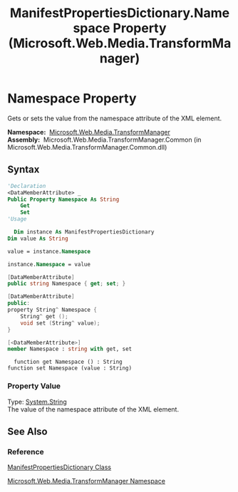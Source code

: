 ﻿---
title: ManifestPropertiesDictionary.Namespace Property (Microsoft.Web.Media.TransformManager)
TOCTitle: Namespace Property
ms:assetid: P:Microsoft.Web.Media.TransformManager.ManifestPropertiesDictionary.Namespace
ms:mtpsurl: https://msdn.microsoft.com/en-us/library/microsoft.web.media.transformmanager.manifestpropertiesdictionary.namespace(v=VS.90)
ms:contentKeyID: 35520707
ms.date: 06/14/2012
mtps_version: v=VS.90
f1_keywords:
- Microsoft.Web.Media.TransformManager.ManifestPropertiesDictionary.Namespace
- Microsoft.Web.Media.TransformManager.ManifestPropertiesDictionary.set_Namespace
- Microsoft.Web.Media.TransformManager.ManifestPropertiesDictionary.get_Namespace
dev_langs:
- csharp
- jscript
- vb
- FSharp
- cpp
api_location:
- Microsoft.Web.Media.TransformManager.Common.dll
api_name:
- Microsoft.Web.Media.TransformManager.ManifestPropertiesDictionary.get_Namespace
- Microsoft.Web.Media.TransformManager.ManifestPropertiesDictionary.Namespace
- Microsoft.Web.Media.TransformManager.ManifestPropertiesDictionary.set_Namespace
api_type:
- Managed
topic_type:
- apiref
- kbSyntax
product_family_name: VS
ROBOTS: INDEX,FOLLOW
---

# Namespace Property

Gets or sets the value from the namespace attribute of the XML element.

**Namespace:**  [Microsoft.Web.Media.TransformManager](microsoft-web-media-transformmanager-namespace.md)  
**Assembly:**  Microsoft.Web.Media.TransformManager.Common (in Microsoft.Web.Media.TransformManager.Common.dll)

## Syntax

```vb
'Declaration
<DataMemberAttribute> _
Public Property Namespace As String
    Get
    Set
'Usage

  Dim instance As ManifestPropertiesDictionary
Dim value As String

value = instance.Namespace

instance.Namespace = value
```

```csharp
[DataMemberAttribute]
public string Namespace { get; set; }
```

```cpp
[DataMemberAttribute]
public:
property String^ Namespace {
    String^ get ();
    void set (String^ value);
}
```

``` fsharp
[<DataMemberAttribute>]
member Namespace : string with get, set
```

```jscript
  function get Namespace () : String
function set Namespace (value : String)
```

### Property Value

Type: [System.String](https://msdn.microsoft.com/library/s1wwdcbf)  
The value of the namespace attribute of the XML element.  

## See Also

### Reference

[ManifestPropertiesDictionary Class](manifestpropertiesdictionary-class-microsoft-web-media-transformmanager.md)

[Microsoft.Web.Media.TransformManager Namespace](microsoft-web-media-transformmanager-namespace.md)

